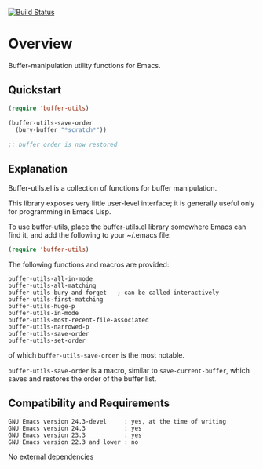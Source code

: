 [![Build Status](https://secure.travis-ci.org/rolandwalker/buffer-utils.png?branch=master)](http://travis-ci.org/rolandwalker/buffer-utils)

Overview
========

Buffer-manipulation utility functions for Emacs.

Quickstart
----------

```lisp
(require 'buffer-utils)
 
(buffer-utils-save-order
  (bury-buffer "*scratch*"))
 
;; buffer order is now restored
```

Explanation
-----------

Buffer-utils.el is a collection of functions for buffer manipulation.

This library exposes very little user-level interface; it is
generally useful only for programming in Emacs Lisp.

To use buffer-utils, place the buffer-utils.el library somewhere
Emacs can find it, and add the following to your ~/.emacs file:

```lisp
(require 'buffer-utils)
```

The following functions and macros are provided:

	buffer-utils-all-in-mode
	buffer-utils-all-matching
	buffer-utils-bury-and-forget   ; can be called interactively
	buffer-utils-first-matching
	buffer-utils-huge-p
	buffer-utils-in-mode
	buffer-utils-most-recent-file-associated
	buffer-utils-narrowed-p
	buffer-utils-save-order
	buffer-utils-set-order

of which `buffer-utils-save-order` is the most notable.

`buffer-utils-save-order` is a macro, similar to `save-current-buffer`,
which saves and restores the order of the buffer list.

Compatibility and Requirements
------------------------------

	GNU Emacs version 24.3-devel     : yes, at the time of writing
	GNU Emacs version 24.3           : yes
	GNU Emacs version 23.3           : yes
	GNU Emacs version 22.3 and lower : no

No external dependencies
